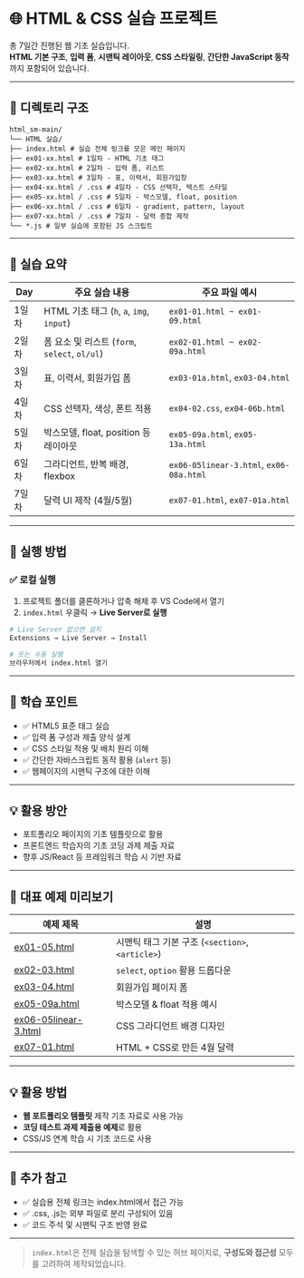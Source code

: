 # 🌐 HTML & CSS 실습 프로젝트

총 7일간 진행된 웹 기초 실습입니다.  
**HTML 기본 구조**, **입력 폼**, **시맨틱 레이아웃**, **CSS 스타일링**, **간단한 JavaScript 동작**까지 포함되어 있습니다.

---

## 📁 디렉토리 구조

```
html_sm-main/
└── HTML 실습/
├── index.html # 실습 전체 링크를 모은 메인 페이지
├── ex01-xx.html # 1일차 - HTML 기초 태그
├── ex02-xx.html # 2일차 - 입력 폼, 리스트
├── ex03-xx.html # 3일차 - 표, 이력서, 회원가입창
├── ex04-xx.html / .css # 4일차 - CSS 선택자, 텍스트 스타일
├── ex05-xx.html / .css # 5일차 - 박스모델, float, position
├── ex06-xx.html / .css # 6일차 - gradient, pattern, layout
├── ex07-xx.html / .css # 7일차 - 달력 종합 제작
└── *.js # 일부 실습에 포함된 JS 스크립트
```

---

## 🧪 실습 요약

| Day   | 주요 실습 내용                                | 주요 파일 예시                          |
| ----- | --------------------------------------------- | --------------------------------------- |
| 1일차 | HTML 기초 태그 (`h`, `a`, `img`, `input`)     | `ex01-01.html ~ ex01-09.html`           |
| 2일차 | 폼 요소 및 리스트 (`form`, `select`, `ol/ul`) | `ex02-01.html ~ ex02-09a.html`          |
| 3일차 | 표, 이력서, 회원가입 폼                       | `ex03-01a.html`, `ex03-04.html`         |
| 4일차 | CSS 선택자, 색상, 폰트 적용                   | `ex04-02.css`, `ex04-06b.html`          |
| 5일차 | 박스모델, float, position 등 레이아웃         | `ex05-09a.html`, `ex05-13a.html`        |
| 6일차 | 그라디언트, 반복 배경, flexbox                | `ex06-05linear-3.html`, `ex06-08a.html` |
| 7일차 | 달력 UI 제작 (4월/5월)                        | `ex07-01.html`, `ex07-01a.html`         |

---

## 🚀 실행 방법

### ✅ 로컬 실행

1. 프로젝트 폴더를 클론하거나 압축 해제 후 VS Code에서 열기
2. `index.html` 우클릭 → **Live Server로 실행**

```bash
# Live Server 없으면 설치
Extensions → Live Server → Install

# 또는 수동 실행
브라우저에서 index.html 열기
```

---

## 🎯 학습 포인트

- ✅ HTML5 표준 태그 실습
- ✅ 입력 폼 구성과 제출 양식 설계
- ✅ CSS 스타일 적용 및 배치 원리 이해
- ✅ 간단한 자바스크립트 동작 활용 (`alert` 등)
- ✅ 웹페이지의 시맨틱 구조에 대한 이해

---

## 💡 활용 방안

- 포트폴리오 페이지의 기초 템플릿으로 활용
- 프론트엔드 학습자의 기초 코딩 과제 제출 자료
- 향후 JS/React 등 프레임워크 학습 시 기반 자료

---

## 🔎 대표 예제 미리보기

| 예제 제목                                                | 설명                                             |
| -------------------------------------------------------- | ------------------------------------------------ |
| [ex01-05.html](HTML%20실습/ex01-05.html)                 | 시맨틱 태그 기본 구조 (`<section>`, `<article>`) |
| [ex02-03.html](HTML%20실습/ex02-03.html)                 | `select`, `option` 활용 드롭다운                 |
| [ex03-04.html](HTML%20실습/ex03-04.html)                 | 회원가입 페이지 폼                               |
| [ex05-09a.html](HTML%20실습/ex05-09a.html)               | 박스모델 & float 적용 예시                       |
| [ex06-05linear-3.html](HTML%20실습/ex06-05linear-3.html) | CSS 그라디언트 배경 디자인                       |
| [ex07-01.html](HTML%20실습/ex07-01.html)                 | HTML + CSS로 만든 4월 달력                       |

---

## 💡 활용 방법

- **웹 포트폴리오 템플릿** 제작 기초 자료로 사용 가능
- **코딩 테스트 과제 제출용 예제**로 활용
- CSS/JS 연계 학습 시 기초 코드로 사용

---

## 📝 추가 참고

- ✅ 실습용 전체 링크는 index.html에서 접근 가능
- ✅ .css, .js는 외부 파일로 분리 구성되어 있음
- ✅ 코드 주석 및 시맨틱 구조 반영 완료

---

> `index.html`은 전체 실습을 탐색할 수 있는 허브 페이지로, **구성도와 접근성** 모두를 고려하여 제작되었습니다.
